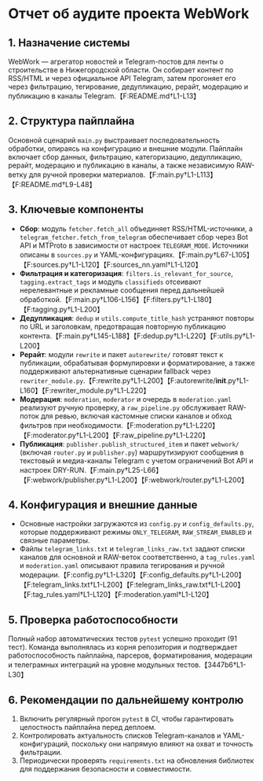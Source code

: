 # Отчет об аудите проекта WebWork

## 1. Назначение системы
WebWork — агрегатор новостей и Telegram-постов для ленты о строительстве в
Нижегородской области. Он собирает контент по RSS/HTML и через официальное API
Telegram, затем прогоняет его через фильтрацию, тегирование, дедупликацию,
рерайт, модерацию и публикацию в каналы Telegram.【F:README.md†L1-L13】

## 2. Структура пайплайна
Основной сценарий `main.py` выстраивает последовательность обработки,
опираясь на конфигурацию и внешние модули. Пайплайн включает сбор данных,
фильтрацию, категоризацию, дедупликацию, рерайт, модерацию и публикацию в
каналы, а также независимую RAW-ветку для ручной проверки материалов.【F:main.py†L1-L113】【F:README.md†L9-L48】

## 3. Ключевые компоненты
- **Сбор**: модуль `fetcher.fetch_all` объединяет RSS/HTML-источники, а
  `telegram_fetcher.fetch_from_telegram` обеспечивает сбор через Bot API и
  MTProto в зависимости от настроек `TELEGRAM_MODE`. Источники описаны в
  `sources.py` и YAML-конфигурациях.【F:main.py†L67-L105】【F:sources.py†L1-L120】【F:sources_nn.yaml†L1-L120】
- **Фильтрация и категоризация**: `filters.is_relevant_for_source`,
  `tagging.extract_tags` и модуль `classifieds` отсеивают нерелевантные и
  рекламные сообщения перед дальнейшей обработкой.【F:main.py†L106-L156】【F:filters.py†L1-L180】【F:tagging.py†L1-L200】
- **Дедупликация**: `dedup` и `utils.compute_title_hash` устраняют повторы по
  URL и заголовкам, предотвращая повторную публикацию контента.【F:main.py†L145-L188】【F:dedup.py†L1-L220】【F:utils.py†L1-L200】
- **Рерайт**: модули `rewrite` и пакет `autorewrite/` готовят текст к
  публикации, обрабатывая формулировки и форматирование, а также поддерживают
  альтернативные сценарии fallback через `rewriter_module.py`.【F:rewrite.py†L1-L200】【F:autorewrite/__init__.py†L1-L160】【F:rewriter_module.py†L1-L220】
- **Модерация**: `moderation`, `moderator` и очередь в `moderation.yaml`
  реализуют ручную проверку, а `raw_pipeline.py` обслуживает RAW-поток для
  ревью, включая кастомные списки каналов и обход фильтров при необходимости.【F:moderation.py†L1-L220】【F:moderator.py†L1-L200】【F:raw_pipeline.py†L1-L220】
- **Публикация**: `publisher.publish_structured_item` и пакет `webwork/`
  (включая `router.py` и `publisher.py`) маршрутизируют сообщения в текстовый и
  медиа-каналы Telegram с учетом ограничений Bot API и настроек DRY-RUN.【F:main.py†L25-L66】【F:webwork/publisher.py†L1-L200】【F:webwork/router.py†L1-L200】

## 4. Конфигурация и внешние данные
- Основные настройки загружаются из `config.py` и `config_defaults.py`, которые
  поддерживают режимы `ONLY_TELEGRAM`, `RAW_STREAM_ENABLED` и связные параметры.
- Файлы `telegram_links.txt` и `telegram_links_raw.txt` задают списки каналов
  для основной и RAW-веток соответственно, а `tag_rules.yaml` и
  `moderation.yaml` описывают правила тегирования и ручной модерации.【F:config.py†L1-L320】【F:config_defaults.py†L1-L200】【F:telegram_links.txt†L1-L200】【F:telegram_links_raw.txt†L1-L200】【F:tag_rules.yaml†L1-L120】【F:moderation.yaml†L1-L120】

## 5. Проверка работоспособности
Полный набор автоматических тестов `pytest` успешно проходит (91 тест).
Команда выполнялась из корня репозитория и подтверждает работоспособность
пайплайна, парсеров, форматирования, модерации и телеграмных интеграций на
уровне модульных тестов.【3447b6†L1-L30】

## 6. Рекомендации по дальнейшему контролю
1. Включить регулярный прогон `pytest` в CI, чтобы гарантировать целостность
   пайплайна перед деплоем.
2. Контролировать актуальность списков Telegram-каналов и YAML-конфигураций,
   поскольку они напрямую влияют на охват и точность фильтрации.
3. Периодически проверять `requirements.txt` на обновления библиотек для
   поддержания безопасности и совместимости.


